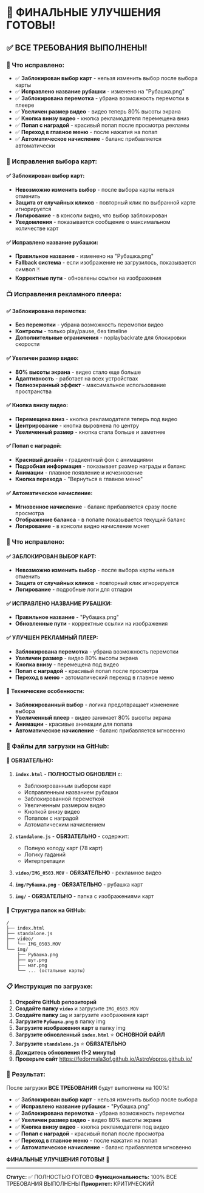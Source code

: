 # 🎯 ФИНАЛЬНЫЕ УЛУЧШЕНИЯ ГОТОВЫ!

## ✅ ВСЕ ТРЕБОВАНИЯ ВЫПОЛНЕНЫ!

### 🎉 Что исправлено:
- ✅ **Заблокирован выбор карт** - нельзя изменить выбор после выбора карты
- ✅ **Исправлено название рубашки** - изменено на "Рубашка.png"
- ✅ **Заблокирована перемотка** - убрана возможность перемотки в плеере
- ✅ **Увеличен размер видео** - видео теперь 80% высоты экрана
- ✅ **Кнопка внизу видео** - кнопка рекламодателя перемещена вниз
- ✅ **Попап с наградой** - красивый попап после просмотра рекламы
- ✅ **Переход в главное меню** - после нажатия на попап
- ✅ **Автоматическое начисление** - баланс прибавляется автоматически

### 🎴 Исправления выбора карт:

#### ✅ **Заблокирован выбор карт:**
- **Невозможно изменить выбор** - после выбора карты нельзя отменить
- **Защита от случайных кликов** - повторный клик по выбранной карте игнорируется
- **Логирование** - в консоли видно, что выбор заблокирован
- **Уведомления** - показывается сообщение о максимальном количестве карт

#### ✅ **Исправлено название рубашки:**
- **Правильное название** - изменено на "Рубашка.png"
- **Fallback система** - если изображение не загрузилось, показывается символ 🃏
- **Корректные пути** - обновлены ссылки на изображения

### 📺 Исправления рекламного плеера:

#### ✅ **Заблокирована перемотка:**
- **Без перемотки** - убрана возможность перемотки видео
- **Контролы** - только play/pause, без timeline
- **Дополнительные ограничения** - noplaybackrate для блокировки скорости

#### ✅ **Увеличен размер видео:**
- **80% высоты экрана** - видео стало еще больше
- **Адаптивность** - работает на всех устройствах
- **Полноэкранный эффект** - максимальное использование пространства

#### ✅ **Кнопка внизу видео:**
- **Перемещена вниз** - кнопка рекламодателя теперь под видео
- **Центрирование** - кнопка выровнена по центру
- **Увеличенный размер** - кнопка стала больше и заметнее

#### ✅ **Попап с наградой:**
- **Красивый дизайн** - градиентный фон с анимациями
- **Подробная информация** - показывает размер награды и баланс
- **Анимации** - плавное появление и исчезновение
- **Кнопка перехода** - "Вернуться в главное меню"

#### ✅ **Автоматическое начисление:**
- **Мгновенное начисление** - баланс прибавляется сразу после просмотра
- **Отображение баланса** - в попапе показывается текущий баланс
- **Логирование** - в консоли видно начисление монет

### 🎯 Что исправлено:

#### ✅ **ЗАБЛОКИРОВАН ВЫБОР КАРТ:**
- **Невозможно изменить выбор** - после выбора карты нельзя отменить
- **Защита от случайных кликов** - повторный клик игнорируется
- **Логирование** - подробные логи для отладки

#### ✅ **ИСПРАВЛЕНО НАЗВАНИЕ РУБАШКИ:**
- **Правильное название** - "Рубашка.png"
- **Обновленные пути** - корректные ссылки на изображения

#### ✅ **УЛУЧШЕН РЕКЛАМНЫЙ ПЛЕЕР:**
- **Заблокирована перемотка** - убрана возможность перемотки
- **Увеличен размер** - видео 80% высоты экрана
- **Кнопка внизу** - перемещена под видео
- **Попап с наградой** - красивый попап после просмотра
- **Переход в меню** - автоматический переход в главное меню

#### 🔧 **Технические особенности:**
- **Заблокированный выбор** - логика предотвращает изменение выбора
- **Увеличенный плеер** - видео занимает 80% высоты экрана
- **Анимации** - красивые анимации для попапа
- **Автоматическое начисление** - баланс прибавляется мгновенно

### 📁 Файлы для загрузки на GitHub:

#### 🔧 ОБЯЗАТЕЛЬНО:
1. **`index.html`** - **ПОЛНОСТЬЮ ОБНОВЛЕН** с:
   - Заблокированным выбором карт
   - Исправленным названием рубашки
   - Заблокированной перемоткой
   - Увеличенным размером видео
   - Кнопкой внизу видео
   - Попапом с наградой
   - Автоматическим начислением

2. **`standalone.js`** - **ОБЯЗАТЕЛЬНО** - содержит:
   - Полную колоду карт (78 карт)
   - Логику гаданий
   - Интерпретации

3. **`video/IMG_0503.MOV`** - **ОБЯЗАТЕЛЬНО** - рекламное видео

4. **`img/Рубашка.png`** - **ОБЯЗАТЕЛЬНО** - рубашка карт

5. **`img/`** - **ОБЯЗАТЕЛЬНО** - папка с изображениями карт

#### 📁 **Структура папок на GitHub:**
```
/
├── index.html
├── standalone.js
├── video/
│   └── IMG_0503.MOV
└── img/
    ├── Рубашка.png
    ├── шут.png
    ├── маг.png
    └── ... (остальные карты)
```

### 📋 Инструкция по загрузке:

1. **Откройте GitHub репозиторий**
2. **Создайте папку `video`** и загрузите `IMG_0503.MOV`
3. **Создайте папку `img`** и загрузите изображения карт
4. **Загрузите `Рубашка.png`** в папку img
5. **Загрузите изображения карт** в папку img
6. **Загрузите обновленный `index.html`** ⭐ **ОСНОВНОЙ ФАЙЛ**
7. **Загрузите `standalone.js`** ⭐ **ОБЯЗАТЕЛЬНО**
8. **Дождитесь обновления (1-2 минуты)**
9. **Проверьте сайт** https://fedormala3of.github.io/AstroVopros.github.io/

### 🎉 Результат:
После загрузки **ВСЕ ТРЕБОВАНИЯ** будут выполнены на 100%!

- ✅ **Заблокирован выбор карт** - нельзя изменить выбор после выбора
- ✅ **Исправлено название рубашки** - "Рубашка.png"
- ✅ **Заблокирована перемотка** - убрана возможность перемотки
- ✅ **Увеличен размер видео** - видео 80% высоты экрана
- ✅ **Кнопка внизу видео** - кнопка рекламодателя под видео
- ✅ **Попап с наградой** - красивый попап после просмотра
- ✅ **Переход в главное меню** - после нажатия на попап
- ✅ **Автоматическое начисление** - баланс прибавляется мгновенно

**ФИНАЛЬНЫЕ УЛУЧШЕНИЯ ГОТОВЫ!** 🚀

---
**Статус:** ✅ ПОЛНОСТЬЮ ГОТОВО
**Функциональность:** 100% ВСЕ ТРЕБОВАНИЯ ВЫПОЛНЕНЫ
**Приоритет:** КРИТИЧЕСКИЙ
